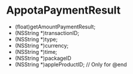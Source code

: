 AppotaPaymentResult 
=====

- (float)getAmountPaymentResult;
- (NSString *)transactionID;
- (NSString *)type;
- (NSString *)currency;
- (NSString *)time;
- (NSString *)packageID
- (NSString *)appleProductID;    // Only for 
@end
